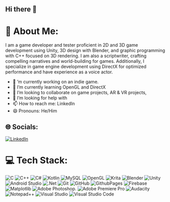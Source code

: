 ## Hi there 👋

# 💫 About Me:
I am a game developer and tester proficient in 2D and 3D game development using Unity, 3D design with Blender, and graphic programming with C++ focused on 3D rendering. I am also a scriptwriter, crafting compelling narratives and world-building for games. Additionally, I specialize in game engine development using DirectX for optimized performance and have experience as a voice actor.

- 🔭 ’m currently working on an indie game.
- 🌱 I’m currently learning OpenGL and DirectX
- 👯 I’m looking to collaborate on game projects, AR & VR projects, 
- 🤔 I’m looking for help with 
- 📫 How to reach me: LinkedIn
- 😄 Pronouns: He/Him

## 🌐 Socials:
[![LinkedIn](https://img.shields.io/badge/LinkedIn-%230077B5.svg?logo=linkedin&logoColor=white)](https://linkedin.com/in/sarthakvermadev03) 

# 💻 Tech Stack:
![C](https://img.shields.io/badge/c-%2300599C.svg?style=plastic&logo=c&logoColor=white) 
![C++](https://img.shields.io/badge/c++-%2300599C.svg?style=plastic&logo=c%2B%2B&logoColor=white) 
![C#](https://img.shields.io/badge/c%23-%23239120.svg?style=plastic&logo=csharp&logoColor=white) 
![Kotlin](https://img.shields.io/badge/kotlin-%237F52FF.svg?style=plastic&logo=kotlin&logoColor=white) 
![MySQL](https://img.shields.io/badge/mysql-4479A1.svg?style=plastic&logo=mysql&logoColor=white) 
![OpenGL](https://img.shields.io/badge/OpenGL-%23FFFFFF.svg?style=plastic&logo=opengl) 
![Krita](https://img.shields.io/badge/Krita-203759?style=plastic&logo=krita&logoColor=EEF37B) 
![Blender](https://img.shields.io/badge/blender-%23F5792A.svg?style=plastic&logo=blender&logoColor=white) 
![Unity](https://img.shields.io/badge/unity-%23000000.svg?style=plastic&logo=unity&logoColor=white)
![Android Studio](https://img.shields.io/badge/android%20studio-346ac1?style=plastic&logo=android%20studio&logoColor=white)
![.Net](https://img.shields.io/badge/.NET-5C2D91?style=plastic&logo=.net&logoColor=white) 
![Git](https://img.shields.io/badge/git-%23F05033.svg?style=plastic&logo=git&logoColor=white)
![GitHub](https://img.shields.io/badge/github-%23121011.svg?style=plastic&logo=github&logoColor=white)
![GithubPages](https://img.shields.io/badge/github%20pages-121013?style=plastic&logo=github&logoColor=white) 
![Firebase](https://img.shields.io/badge/firebase-%23039BE5.svg?style=plastic&logo=firebase) 
![Matplotlib](https://img.shields.io/badge/Matplotlib-%23ffffff.svg?style=plastic&logo=Matplotlib&logoColor=black) 
![Adobe Photoshop](https://img.shields.io/badge/adobe%20photoshop-%2331A8FF.svg?style=plastic&logo=adobe%20photoshop&logoColor=white). 
![Adobe Premiere Pro](https://img.shields.io/badge/Adobe%20Premiere%20Pro-9999FF.svg?style=plastic&logo=Adobe%20Premiere%20Pro&logoColor=white) 
![Audacity](https://img.shields.io/badge/Audacity-0000CC?style=plastic&logo=audacity&logoColor=white)
![Notepad++](https://img.shields.io/badge/Notepad++-90E59A.svg?style=plastic&logo=notepad%2b%2b&logoColor=black)
![Visual Studio](https://img.shields.io/badge/Visual%20Studio-5C2D91.svg?style=plastic&logo=visual-studio&logoColor=white)
![Visual Studio Code](https://img.shields.io/badge/Visual%20Studio%20Code-0078d7.svg?style=plastic&logo=visual-studio-code&logoColor=white)
